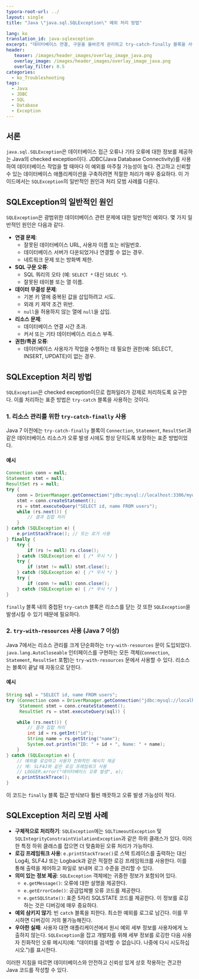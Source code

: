```yaml
---
typora-root-url: ../
layout: single
title: "Java \"java.sql.SQLException\" 예외 처리 방법"

lang: ko
translation_id: java-sqlexception
excerpt: "데이터베이스 연결, 구문을 올바르게 관리하고 try-catch-finally 블록을 사용하여 리소스가 닫히도록 보장함으로써 java.sql.SQLException을 처리하는 방법을 배웁니다."
header:
   teaser: /images/header_images/overlay_image_java.png
   overlay_image: /images/header_images/overlay_image_java.png
   overlay_filter: 0.5
categories:
  - ko_Troubleshooting
tags:
  - Java
  - JDBC
  - SQL
  - Database
  - Exception
---
```


## 서론

`java.sql.SQLException`은 데이터베이스 접근 오류나 기타 오류에 대한 정보를 제공하는 Java의 checked exception이다. JDBC(Java Database Connectivity)를 사용하여 데이터베이스 작업을 할 때마다 이 예외를 마주칠 가능성이 높다. 견고하고 신뢰할 수 있는 데이터베이스 애플리케이션을 구축하려면 적절한 처리가 매우 중요하다. 이 가이드에서는 `SQLException`의 일반적인 원인과 처리 모범 사례를 다룬다.

## SQLException의 일반적인 원인

`SQLException`은 광범위한 데이터베이스 관련 문제에 대한 일반적인 예외다. 몇 가지 일반적인 원인은 다음과 같다.

- **연결 문제**:
  - 잘못된 데이터베이스 URL, 사용자 이름 또는 비밀번호.
  - 데이터베이스 서버가 다운되었거나 연결할 수 없는 경우.
  - 네트워크 문제 또는 방화벽 제한.
- **SQL 구문 오류**:
  - SQL 쿼리의 오타 (예: `SELECT *` 대신 `SELEC *`).
  - 잘못된 테이블 또는 열 이름.
- **데이터 무결성 문제**:
  - 기본 키 열에 중복된 값을 삽입하려고 시도.
  - 외래 키 제약 조건 위반.
  - `null`을 허용하지 않는 열에 `null`을 삽입.
- **리소스 문제**:
  - 데이터베이스 연결 시간 초과.
  - 커서 또는 기타 데이터베이스 리소스 부족.
- **권한/특권 오류**:
  - 데이터베이스 사용자가 작업을 수행하는 데 필요한 권한(예: SELECT, INSERT, UPDATE)이 없는 경우.

## SQLException 처리 방법

`SQLException`은 checked exception이므로 컴파일러가 강제로 처리하도록 요구한다. 이를 처리하는 표준 방법은 `try-catch` 블록을 사용하는 것이다.

### 1. 리소스 관리를 위한 `try-catch-finally` 사용

Java 7 이전에는 `try-catch-finally` 블록이 `Connection`, `Statement`, `ResultSet`과 같은 데이터베이스 리소스가 오류 발생 시에도 항상 닫히도록 보장하는 표준 방법이었다.

#### 예시

```java
Connection conn = null;
Statement stmt = null;
ResultSet rs = null;
try {
    conn = DriverManager.getConnection("jdbc:mysql://localhost:3306/mydb", "user", "password");
    stmt = conn.createStatement();
    rs = stmt.executeQuery("SELECT id, name FROM users");
    while (rs.next()) {
        // 결과 집합 처리
    }
} catch (SQLException e) {
    e.printStackTrace(); // 또는 로거 사용
} finally {
    try {
        if (rs != null) rs.close();
    } catch (SQLException e) { /* 무시 */ }
    try {
        if (stmt != null) stmt.close();
    } catch (SQLException e) { /* 무시 */ }
    try {
        if (conn != null) conn.close();
    } catch (SQLException e) { /* 무시 */ }
}
```
`finally` 블록 내의 중첩된 `try-catch` 블록은 리소스를 닫는 것 또한 `SQLException`을 발생시킬 수 있기 때문에 필요하다.

### 2. `try-with-resources` 사용 (Java 7 이상)

Java 7에서는 리소스 관리를 크게 단순화하는 `try-with-resources` 문이 도입되었다. `java.lang.AutoCloseable` 인터페이스를 구현하는 모든 객체(`Connection`, `Statement`, `ResultSet` 포함)는 `try-with-resources` 문에서 사용할 수 있다. 리소스는 블록이 끝날 때 자동으로 닫힌다.

#### 예시

```java
String sql = "SELECT id, name FROM users";
try (Connection conn = DriverManager.getConnection("jdbc:mysql://localhost:3306/mydb", "user", "password");
     Statement stmt = conn.createStatement();
     ResultSet rs = stmt.executeQuery(sql)) {

    while (rs.next()) {
        // 결과 집합 처리
        int id = rs.getInt("id");
        String name = rs.getString("name");
        System.out.println("ID: " + id + ", Name: " + name);
    }
} catch (SQLException e) {
    // 예외를 로깅하고 사용자 친화적인 메시지 제공
    // 예: SLF4J와 같은 로깅 프레임워크 사용
    // LOGGER.error("데이터베이스 오류 발생", e);
    e.printStackTrace();
}
```
이 코드는 `finally` 블록 접근 방식보다 훨씬 깨끗하고 오류 발생 가능성이 적다.

## SQLException 처리 모범 사례

- **구체적으로 처리하기**: `SQLException`에는 `SQLTimeoutException` 및 `SQLIntegrityConstraintViolationException`과 같은 하위 클래스가 있다. 이러한 특정 하위 클래스를 잡으면 더 맞춤화된 오류 처리가 가능하다.
- **로깅 프레임워크 사용**: `e.printStackTrace()`로 스택 트레이스를 출력하는 대신 Log4j, SLF4J 또는 Logback과 같은 적절한 로깅 프레임워크를 사용한다. 이를 통해 출력을 제어하고 파일로 보내며 로그 수준을 관리할 수 있다.
- **의미 있는 정보 제공**: `SQLException` 객체에는 귀중한 정보가 포함되어 있다.
  - `e.getMessage()`: 오류에 대한 설명을 제공한다.
  - `e.getErrorCode()`: 공급업체별 오류 코드를 제공한다.
  - `e.getSQLState()`: 표준 5자리 SQLSTATE 코드를 제공한다.
  이 정보를 로깅하는 것은 디버깅에 매우 중요하다.
- **예외 삼키지 않기**: 빈 `catch` 블록을 피한다. 최소한 예외를 로그로 남긴다. 이를 무시하면 디버깅이 거의 불가능해진다.
- **우아한 실패**: 사용자 대면 애플리케이션에서 원시 예외 세부 정보를 사용자에게 노출하지 않는다. `SQLException`을 잡고 개발자를 위해 세부 정보를 로깅한 다음 사용자 친화적인 오류 메시지(예: "데이터를 검색할 수 없습니다. 나중에 다시 시도하십시오.")를 표시한다.

이러한 지침을 따르면 데이터베이스와 안전하고 신뢰성 있게 상호 작용하는 견고한 Java 코드를 작성할 수 있다.
